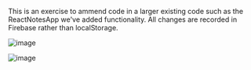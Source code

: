This is an exercise to ammend code in a larger existing code such as the ReactNotesApp we've added functionality. All changes are recorded in Firebase rather than localStorage. 

![image](https://github.com/user-attachments/assets/b7b8b073-341e-4614-95f6-216cbcece19a)

![image](https://github.com/user-attachments/assets/7320caf0-b68e-429d-9ab6-f5050cd2859e)
